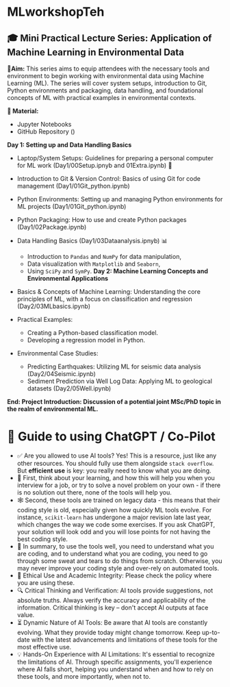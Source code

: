 # MLworkshopTeh
## 🎓 Mini Practical Lecture Series: Application of Machine Learning in Environmental Data
 
📝**Aim:** This series aims to equip attendees with the necessary tools and environment to begin working with environmental data using Machine Learning (ML). The series will cover system setups, introduction to Git, Python environments and packaging, data handling, and foundational concepts of ML with practical examples in environmental contexts.
 
**🏫 Material:** 
- Jupyter Notebooks
-  GitHub Repository ()
 
**Day 1: Setting up and Data Handling Basics**
- Laptop/System Setups: Guidelines for preparing a personal computer for ML work (Day1/00Setup.ipnyb and 01Extra.ipynb) 🔗
- Introduction to Git & Version Control: Basics of using Git for code management (Day1/01Git_python.ipynb)
- Python Environments: Setting up and managing Python environments for ML projects (Day1/01Git_python.ipynb)
- Python Packaging: How to use and create Python packages (Day1/02Package.ipynb)
- Data Handling Basics (Day1/03Dataanalysis.ipnyb) 📊
   - Introduction to ``Pandas`` and ``NumPy`` for data manipulation,
   - Data visualization with ``Matplotlib`` and ``Seaborn``,
   -  Using ``SciPy`` and ``SymPy``.
**Day 2: Machine Learning Concepts and Environmental Applications**
 
- Basics & Concepts of Machine Learning: Understanding the core principles of ML, with a focus on classification and regression (Day2/03MLbasics.ipynb)
- Practical Examples:
   - Creating a Python-based classification model.
   - Developing a regression model in Python.
 
- Environmental Case Studies:
  - Predicting Earthquakes: Utilizing ML for seismic data analysis (Day2/04Seismic.ipynb)
  - Sediment Prediction via Well Log Data: Applying ML to geological datasets (Day2/05Well.ipynb)
 
**End: Project Introduction: Discussion of a potential joint MSc/PhD topic in the realm of environmental ML.**
 
# 🤖 Guide to using ChatGPT / Co-Pilot
 
* ✅ Αre you allowed to use AI tools? Yes! This is a resource, just like any other resources. You should fully use them alongside `stack overflow`. But **efficient use** is key: you really need to know what you are doing.
* 🐣 First, think about your learning, and how this will help you when you interview for a job, or try to solve a novel problem on your own - if there is no solution out there, none of the tools will help you.
* 🕸️ Second, these tools are trained on legacy data - this means that their coding style is old, especially given how quickly ML tools evolve. For instance, `scikit-learn` has undergone a major revision late last year, which changes the way we code some exercises. If you ask ChatGPT, your solution will look odd and you will lose points for not having the best coding style.
* 🧗 In summary, to use the tools well, you need to understand what you are coding, and to understand what you are coding, you need to go through some sweat and tears to do things from scratch. Otherwise, you may never improve your coding style and over-rely on automated tools.
* 🤔 Ethical Use and Academic Integrity: Please check the policy where you are using these.
* 🔍 Critical Thinking and Verification: AI tools provide suggestions, not absolute truths. Always verify the accuracy and applicability of the information. Critical thinking is key – don't accept AI outputs at face value.
* ⏳ Dynamic Nature of AI Tools: Be aware that AI tools are constantly evolving. What they provide today might change tomorrow. Keep up-to-date with the latest advancements and limitations of these tools for the most effective use.
* 💡 Hands-On Experience with AI Limitations: It's essential to recognize the limitations of AI. Through specific assignments, you'll experience where AI falls short, helping you understand when and how to rely on these tools, and more importantly, when not to.

